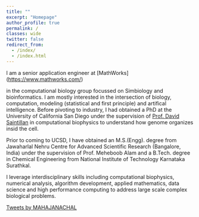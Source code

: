 ```yaml
---
title: ""
excerpt: "Homepage"
author_profile: true
permalink: /
classes: wide
twitter: false
redirect_from: 
  - /index/
  - /index.html
---
```


I am a senior application engineer at [MathWorks] (https://www.mathworks.com/)

in the computational biology group focussed on Simbiology and bioinformatics. I am mostly interested in the intersection of biology, computation, modeling (statistical and first principle) and artifical intelligence. Before pivoting to industry, I had obtained a PhD at the University of California San Diego under the supervision of <a href="http://stokeslet.ucsd.edu/index.html">Prof. David Saintillan</a> in computational biophysics to understand how genome organizes insid the cell. 

Prior to coming to UCSD, I have obtained an M.S.(Engg). degree from Jawaharlal Nehru Centre for Advanced Scientific Research (Bangalore, India) under the supervision of Prof. Meheboob Alam and a B.Tech. degree in Chemical Engineering from National Institute of Technology Karnataka Surathkal.

I leverage interdisciplinary skills including computational biophysics, numerical analysis, algorithm development, applied mathematics, data science and high performance computing to address large scale complex biological problems.


<a class="twitter-timeline" data-width="500" data-height="1000" href="https://twitter.com/MAHAJANACHAL">Tweets by MAHAJANACHAL</a> <script async src="https://platform.twitter.com/widgets.js" charset="utf-8"></script> 
